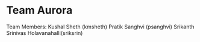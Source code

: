 # Team Aurora

Team Members: 
Kushal Sheth (kmsheth)
Pratik Sanghvi (psanghvi)
Srikanth Srinivas Holavanahalli(sriksrin)
